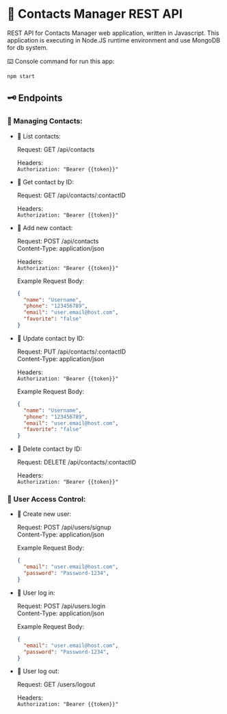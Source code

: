 # 📇 Contacts Manager REST API  
  

REST API for Contacts Manager web application, written in Javascript. 
This application is executing in Node.JS runtime environment and use MongoDB for db system.

⌨️ Console command for run this app:  
```shell
npm start
```  
  
  

## 🗝️ Endpoints  

### 👥 Managing Contacts:
  
  - 📡 List contacts:  

    Request: GET /api/contacts  
      
    Headers:  
    `Authorization: "Bearer {{token}}"`  
      

  - 📡 Get contact by ID:  
    
    Request: GET /api/contacts/:contactID  
  
    Headers:  
    `Authorization: "Bearer {{token}}"`  
  

  - 📡 Add new contact:  
  
    Request: POST /api/contacts  
    Content-Type: application/json

    Headers:  
    `Authorization: "Bearer {{token}}"`  

    Example Request Body:  
    ```json
    {
      "name": "Username",
      "phone": "123456789",
      "email": "user.email@host.com",
      "favorite": "false" 
    }
    ```  


  - 📡 Update contact by ID:  
    
    Request: PUT /api/contacts/:contactID  
    Content-Type: application/json

    Headers:  
    `Authorization: "Bearer {{token}}"`  

    Example Request Body:  
    ```json
    {
      "name": "Username",
      "phone": "123456789",
      "email": "user.email@host.com",
      "favorite": "false" 
    }
    ```  
  
  
  - 📡 Delete contact by ID:  
  
    Request: DELETE /api/contacts/:contactID  
  
    Headers:  
    `Authorization: "Bearer {{token}}"`  


  
  

### 👤 User Access Control:  
  
  - 📡 Create new user:  

    Request: POST /api/users/signup  
    Content-Type: application/json  
  
    Example Request Body:  
    ```json
    {
      "email": "user.email@host.com",
      "password": "Password-1234", 
    }
    ```  
  

  - 📡 User log in:  

    Request: POST /api/users.login  
    Content-Type: application/json  
  
    Example Request Body:  
    ```json
    {
      "email": "user.email@host.com",
      "password": "Password-1234", 
    }
    ``` 
  
  
  - 📡 User log out:  
  
    Request: GET /users/logout  
    
    Headers:  
    `Authorization: "Bearer {{token}}"`  
    
  